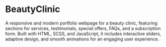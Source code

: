 # BeautyClinic
A responsive and modern portfolio webpage for a beauty clinic, featuring sections for services, testimonials, special offers, FAQs, and a subscription form. Built with HTML, SCSS, and JavaScript, it includes interactive sliders, adaptive design, and smooth animations for an engaging user experience.
